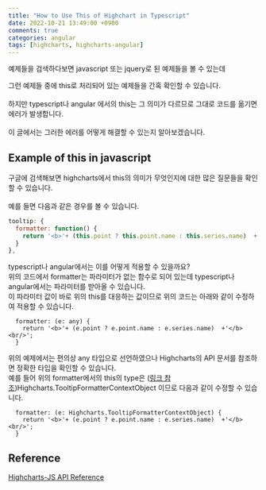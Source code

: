```yaml
---
title: "How to Use This of Highchart in Typescript"
date: 2022-10-21 13:49:00 +0900
comments: true
categories: angular
tags: [highcharts, highcharts-angular]
---
```


예제들을 검색하다보면 javascript 또는 jquery로 된 예제들을 볼 수 있는데<br/>

그런 예제들 중에 this로 처리되어 있는 예제들을 간혹 확인할 수 있습니다.<br/>
<br/>
하지만 typescript나 angular 에서의 this는 그 의미가 다르므로 그대로 코드를 옮기면 에러가 발생합니다.<br/>
<br/>
이 글에서는 그러한 에러를 어떻게 해결할 수 있는지 알아보겠습니다.<br/>

## Example of this in javascript

구글에 검색해보면 highcharts에서 this의 의미가 무엇인지에 대한 많은 질문들을 확인할 수 있습니다.<br/>
<br/>
예를 들면 다음과 같은 경우를 볼 수 있습니다.<br/>

```js
tooltip: {
  formatter: function() {
    return '<b>'+ (this.point ? this.point.name : this.series.name)  +'</b><br/>';
  }
},
```

typescript나 angular에서는 이를 어떻게 적용할 수 있을까요?<br/>
위의 코드에서 formatter는 파라미터가 없는 함수로 되어 있는데 typescript나 angular에서는 파라미터를 받아올 수 있습니다.<br/>
이 파라미터 값이 바로 위의 this를 대응하는 값이므로 위의 코드는 아래와 같이 수정하여 적용할 수 있습니다.<br/>

```tsx
  formatter: (e: any) {
    return '<b>'+ (e.point ? e.point.name : e.series.name)  +'</b><br/>';
  }
```

위의 예제에서는 편의상 any 타입으로 선언하였으나 Highcharts의 API 문서를 참조하면 정확한 타입을 확인할 수 있습니다.<br/>
예를 들어 위의 formatter에서의 this의 type은 ([링크 참조](https://api.highcharts.com/class-reference/Highcharts#.TooltipFormatterCallbackFunction))Highcharts.TooltipFormatterContextObject 이므로 다음과 같이 수정할 수 있습니다.

```tsx
  formatter: (e: Highcharts.TooltipFormatterContextObject) {
    return '<b>'+ (e.point ? e.point.name : e.series.name)  +'</b><br/>';
  }
```



## Reference
[Highcharts-JS API Reference](https://api.highcharts.com/highcharts/)
